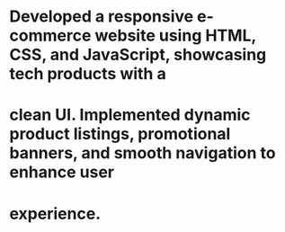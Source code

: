 # Developed a responsive e-commerce website using HTML, CSS, and JavaScript, showcasing tech products with a
# clean UI. Implemented dynamic product listings, promotional banners, and smooth navigation to enhance user
# experience.
